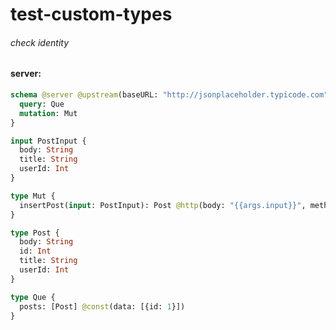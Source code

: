 # test-custom-types

###### check identity

#### server:

```graphql
schema @server @upstream(baseURL: "http://jsonplaceholder.typicode.com") {
  query: Que
  mutation: Mut
}

input PostInput {
  body: String
  title: String
  userId: Int
}

type Mut {
  insertPost(input: PostInput): Post @http(body: "{{args.input}}", method: "POST", path: "/posts")
}

type Post {
  body: String
  id: Int
  title: String
  userId: Int
}

type Que {
  posts: [Post] @const(data: [{id: 1}])
}
```
